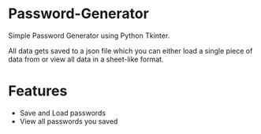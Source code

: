 # Password-Generator

Simple Password Generator using Python Tkinter.

All data gets saved to a json file which you can either load a single piece of data from or view all data in a sheet-like format.

# Features
 - Save and Load passwords
 - View all passwords you saved
